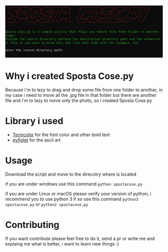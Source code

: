 ![Screenshot](screen.jpg)

# Why i created Sposta Cose.py
 Because i'm to lazy to drag and drop some file from one folder to another, in my case i need to move all the .jpg file in that folder but there are another file and i'm to lazy to move only the photo, so i created Sposta Cose.py

# Library i used
* [Termcolor](https://pypi.org/project/termcolor/) for the font color and other bold text
* [pyfiglet](https://pypi.org/project/pyfiglet/) for the ascii art

# Usage
Download the script and move to the direcotry where is located


if you are under windows use this command ```python spostacose.py```


if you are under Linux or macOS please verify your version of python, i recommend you to use python 3 if so use this command ```python3 spostacose.py``` or ```python2 spostacose.py```

# Contributing
If you want contribute please feel free to do it, send a pr or write me and explaing me what is better, i want to learn new things :)
